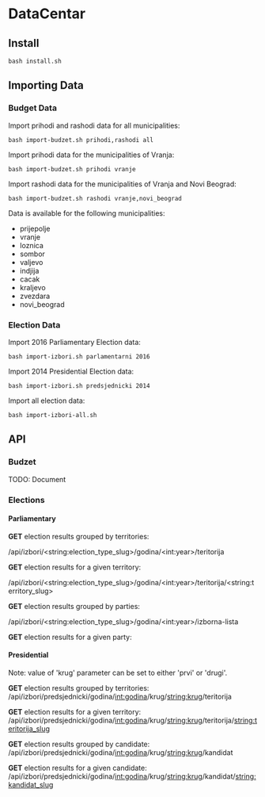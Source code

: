 # DataCentar

## Install

`bash install.sh`

## Importing Data
### Budget Data

Import prihodi and rashodi data for all municipalities:

`bash import-budzet.sh prihodi,rashodi all`

Import prihodi data for the municipalities of Vranja:

`bash import-budzet.sh prihodi vranje`

Import rashodi data for the municipalities of Vranja and Novi Beograd:

`bash import-budzet.sh rashodi vranje,novi_beograd`

Data is available for the following municipalities:

- prijepolje
- vranje
- loznica
- sombor
- valjevo
- indjija
- cacak
- kraljevo
- zvezdara
- novi_beograd

### Election Data

Import 2016 Parliamentary Election data:

`bash import-izbori.sh parlamentarni 2016`

Import 2014 Presidential Election data:

`bash import-izbori.sh predsjednicki 2014`

Import all election data:

`bash import-izbori-all.sh`


## API
### Budzet
TODO: Document

### Elections
#### Parliamentary
**GET** election results grouped by territories:

/api/izbori/&lt;string:election_type_slug&gt;/godina/&lt;int:year&gt;/teritorija

**GET** election results for a given territory:

/api/izbori/&lt;string:election_type_slug&gt;/godina/&lt;int:year&gt;/teritorija/&lt;string:territory_slug&gt;

**GET** election results grouped by parties:

/api/izbori/&lt;string:election_type_slug&gt;/godina/&lt;int:year&gt;/izborna-lista

**GET** election results for a given party:

#### Presidential
Note: value of 'krug' parameter can be set to either 'prvi' or 'drugi'.

**GET** election results grouped by territories:
/api/izbori/predsjednicki/godina/<int:godina>/krug/<string:krug>/teritorija

**GET** election results for a given territory:
/api/izbori/predsjednicki/godina/<int:godina>/krug/<string:krug>/teritorija/<string:teritorija_slug>

**GET** election results grouped by candidate:
/api/izbori/predsjednicki/godina/<int:godina>/krug/<string:krug>/kandidat

**GET** election results for a given candidate:
/api/izbori/predsjednicki/godina/<int:godina>/krug/<string:krug>/kandidat/<string:kandidat_slug>
